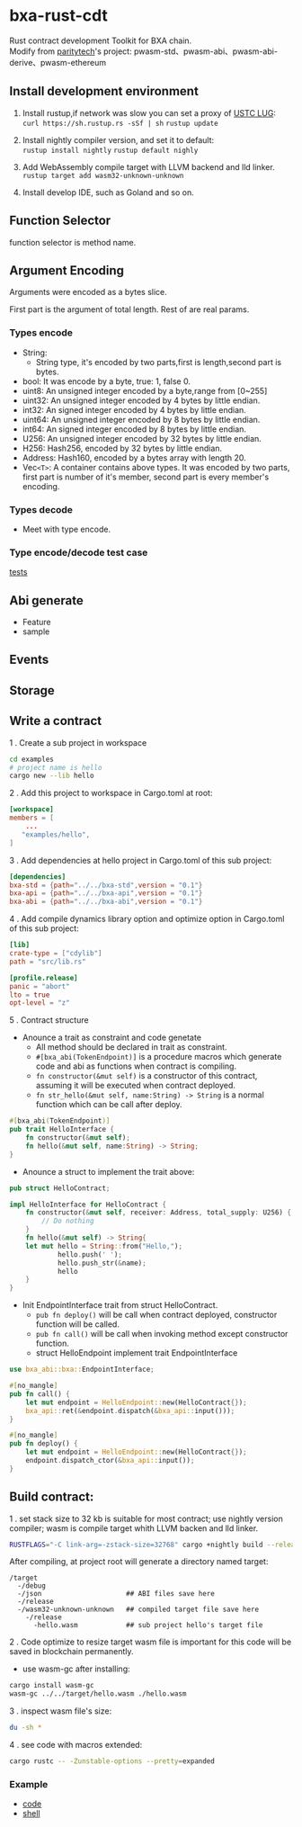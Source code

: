 # bxa-rust-cdt

Rust contract development Toolkit for BXA chain.  
Modify from [paritytech](https://github.com/paritytech)'s project: pwasm-std、pwasm-abi、pwasm-abi-derive、pwasm-ethereum

## Install development environment 
1. Install rustup,if network was slow you can set a proxy of [USTC LUG](https://lug.ustc.edu.cn/wiki/mirrors/help/rust-crates#rust_crates_镜像使用帮助):  
`curl https://sh.rustup.rs -sSf | sh`
`rustup update`

2. Install nightly compiler version, and set it to default:   
`rustup install nightly`
`rustup default nighly`  

3. Add WebAssembly compile target with LLVM backend and lld linker.
`rustup target add wasm32-unknown-unknown`

4. Install develop IDE, such as Goland and so on.

## Function Selector

function selector is method name.

## Argument Encoding

Arguments were encoded as a bytes slice.

First part is the argument of total length. Rest of are real params. 

### Types encode
* String:   
  * String type, it's encoded by two parts,first is length,second part is bytes.
* bool: It was encode by a byte, true: 1, false 0.
* uint8: An unsigned integer encoded by a byte,range from [0~255]
* uint32: An unsigned integer encoded by 4 bytes by little endian. 
* int32: An signed integer encoded by 4 bytes by little endian. 
* uint64: An unsigned integer encoded by 8 bytes by little endian. 
* int64: An signed integer encoded by 8 bytes by little endian. 
* U256: An unsigned integer encoded by 32 bytes by little endian. 
* H256: Hash256, encoded by 32 bytes by little endian. 
* Address: Hash160, encoded by a bytes array with length 20. 
* Vec`<T>`: A container contains above types. It was encoded by two parts, first part is number of it's member, second part is every member's encoding.

### Types decode
* Meet with type encode.

### Type encode/decode test case
[tests](./bxa-abi/src/bxa/tests.rs)

## Abi generate
* Feature
* sample

## Events

## Storage

## Write a contract   

1 .  Create a sub project in workspace

```bash
cd examples
# project name is hello
cargo new --lib hello
```  

2 . Add this project to workspace in Cargo.toml at root:  

```toml
[workspace]
members = [
    ...
   "examples/hello",
]
``` 
3 . Add dependencies at hello project in Cargo.toml of this sub project:
```toml
[dependencies]
bxa-std = {path="../../bxa-std",version = "0.1"}
bxa-api = {path="../../bxa-api",version = "0.1"}
bxa-abi = {path="../../bxa-abi",version = "0.1"}
```
4 . Add compile dynamics library option and optimize option in Cargo.toml of this sub project:
```toml
[lib]
crate-type = ["cdylib"]
path = "src/lib.rs"

[profile.release]
panic = "abort"
lto = true
opt-level = "z"
```  

5 . Contract structure
* Anounce a trait as constraint and code genetate
    * All method should be declared in trait as constraint.  
    * `#[bxa_abi(TokenEndpoint)]` is a procedure macros which generate code and abi as functions when contract is compiling.
    * `fn constructor(&mut self)` is a constructor of this contract, assuming it will be executed when contract deployed.
    * `fn str_hello(&mut self, name:String) -> String` is a normal function which can be call after deploy.
```rust
#[bxa_abi(TokenEndpoint)]
pub trait HelloInterface {
    fn constructor(&mut self);
    fn hello(&mut self, name:String) -> String;
}
```
* Anounce a struct to implement the trait above:
```rust
pub struct HelloContract;

impl HelloInterface for HelloContract {
    fn constructor(&mut self, receiver: Address, total_supply: U256) {
        // Do nothing
    }
    fn hello(&mut self) -> String{
    let mut hello = String::from("Hello,");
            hello.push(' ');
            hello.push_str(&name);
            hello
    }
}
```
* Init EndpointInterface trait from struct HelloContract.
    * `pub fn deploy()` will be call when contract deployed, constructor function will be called.
    * `pub fn call()` will be call when invoking method except constructor function.
    * struct HelloEndpoint implement trait EndpointInterface
```rust
use bxa_abi::bxa::EndpointInterface;

#[no_mangle]
pub fn call() {
    let mut endpoint = HelloEndpoint::new(HelloContract{});
    bxa_api::ret(&endpoint.dispatch(&bxa_api::input()));
}

#[no_mangle]
pub fn deploy() {
    let mut endpoint = HelloEndpoint::new(HelloContract{});
    endpoint.dispatch_ctor(&bxa_api::input());
}
```

## Build contract:
1 .  set stack size to 32 kb is suitable for most contract; use nightly version compiler; wasm is compile target whith LLVM backen and lld linker.
```bash
RUSTFLAGS="-C link-arg=-zstack-size=32768" cargo +nightly build --release --target wasm32-unknown-unknown
```  
After compiling, at project root will generate a directory named target:
```
/target  
  -/debug
  -/json                     ## ABI files save here
  -/release
  -/wasm32-unknown-unknown   ## compiled target file save here
    -/release
      -hello.wasm            ## sub project hello's target file  
```
2 . Code optimize to resize target wasm file is important for this code will be saved in blockchain permanently.
* use wasm-gc after installing:
```bash
cargo install wasm-gc
wasm-gc ../../target/hello.wasm ./hello.wasm
```  
3 . inspect wasm file's size:
```bash
du -sh *
```  
4 . see code with macros extended:
```bash
cargo rustc -- -Zunstable-options --pretty=expanded
```
### Example
* [code](./examples/bxa/src/lib.rs)
* [shell](./examples/bxa/build.sh)